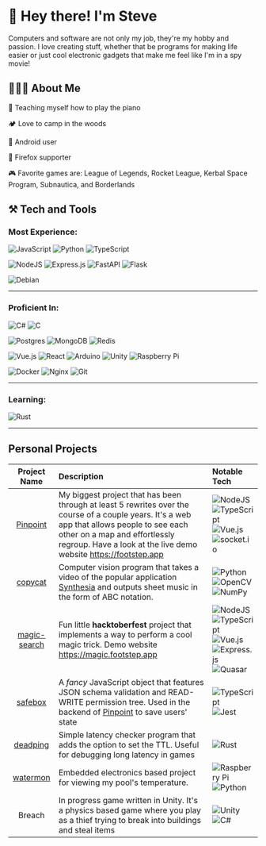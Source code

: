 # 👋 Hey there! I'm Steve


Computers and software are not only my job, they're my hobby and passion.
I love creating stuff, whether that be programs for making life easier or just cool electronic gadgets 
that make me feel like I'm in a spy movie!

## 👨🏻‍💻 About Me

🎹 Teaching myself how to play the piano

🏕️ Love to camp in the woods

📱 Android user

🦊 Firefox supporter

🎮 Favorite games are: League of Legends, Rocket League, Kerbal Space Program, Subnautica, and Borderlands 

## ⚒️ Tech and Tools

### Most Experience:
![JavaScript](https://img.shields.io/badge/javascript-%23323330.svg?style=for-the-badge&logo=javascript&logoColor=%23F7DF1E)
![Python](https://img.shields.io/badge/python-3670A0?style=for-the-badge&logo=python&logoColor=ffdd54)
![TypeScript](https://img.shields.io/badge/typescript-%23007ACC.svg?style=for-the-badge&logo=typescript&logoColor=white)

![NodeJS](https://img.shields.io/badge/node.js-6DA55F?style=for-the-badge&logo=node.js&logoColor=white)
![Express.js](https://img.shields.io/badge/express.js-%23404d59.svg?style=for-the-badge&logo=express&logoColor=%2361DAFB)
![FastAPI](https://img.shields.io/badge/FastAPI-005571?style=for-the-badge&logo=fastapi)
![Flask](https://img.shields.io/badge/flask-%23000.svg?style=for-the-badge&logo=flask&logoColor=white)

![Debian](https://img.shields.io/badge/Debian-D70A53?style=for-the-badge&logo=debian&logoColor=white)

----
### Proficient In:
![C#](https://img.shields.io/badge/c%23-%23239120.svg?style=for-the-badge&logo=c-sharp&logoColor=white)
![C](https://img.shields.io/badge/c-%2300599C.svg?style=for-the-badge&logo=c&logoColor=white)

![Postgres](https://img.shields.io/badge/postgres-%23316192.svg?style=for-the-badge&logo=postgresql&logoColor=white)
![MongoDB](https://img.shields.io/badge/MongoDB-%234ea94b.svg?style=for-the-badge&logo=mongodb&logoColor=white)
![Redis](https://img.shields.io/badge/redis-%23DD0031.svg?style=for-the-badge&logo=redis&logoColor=white)

![Vue.js](https://img.shields.io/badge/vuejs-%2335495e.svg?style=for-the-badge&logo=vuedotjs&logoColor=%234FC08D)
![React](https://img.shields.io/badge/react-%2320232a.svg?style=for-the-badge&logo=react&logoColor=%2361DAFB)
![Arduino](https://img.shields.io/badge/-Arduino-00979D?style=for-the-badge&logo=Arduino&logoColor=white)
![Unity](https://img.shields.io/badge/unity-%23000000.svg?style=for-the-badge&logo=unity&logoColor=white)
![Raspberry Pi](https://img.shields.io/badge/-RaspberryPi-C51A4A?style=for-the-badge&logo=Raspberry-Pi)

![Docker](https://img.shields.io/badge/docker-%230db7ed.svg?style=for-the-badge&logo=docker&logoColor=white)
![Nginx](https://img.shields.io/badge/nginx-%23009639.svg?style=for-the-badge&logo=nginx&logoColor=white)
![Git](https://img.shields.io/badge/git-%23F05033.svg?style=for-the-badge&logo=git&logoColor=white)

----

### Learning:
![Rust](https://img.shields.io/badge/rust-%23000000.svg?style=for-the-badge&logo=rust&logoColor=brown)

----

## Personal Projects

| Project Name | Description | Notable Tech |
| :---: | :---- | :---- | 
| [Pinpoint](https://github.com/SoloSteve/pinpoint) | My biggest project that has been through at least 5 rewrites over the course of a couple years. It's a web app that allows people to see each other on a map and effortlessly regroup. Have a look at the live demo website https://footstep.app | ![NodeJS](https://img.shields.io/badge/node.js-6DA55F?style=for-the-badge&logo=node.js&logoColor=white) <br /> ![TypeScript](https://img.shields.io/badge/typescript-%23007ACC.svg?style=for-the-badge&logo=typescript&logoColor=white) <br /> ![Vue.js](https://img.shields.io/badge/vuejs-%2335495e.svg?style=for-the-badge&logo=vuedotjs&logoColor=%234FC08D) <br />  ![socket.io](https://img.shields.io/static/v1?label=socketio&message=inside&color=lightgrey&style=for-the-badge&logo=socket.io) <br /> 
| [copycat](https://github.com/SoloSteve/copycat) | Computer vision program that takes a video of the popular application [Synthesia](https://synthesiagame.com/) and outputs sheet music in the form of ABC notation. | ![Python](https://img.shields.io/badge/python-3670A0?style=for-the-badge&logo=python&logoColor=ffdd54) <br /> ![OpenCV](https://img.shields.io/badge/opencv-%23white.svg?style=for-the-badge&logo=opencv&logoColor=white) <br /> ![NumPy](https://img.shields.io/badge/numpy-%23013243.svg?style=for-the-badge&logo=numpy&logoColor=white)    
| [magic-search](https://github.com/SoloSteve/magic-search) | Fun little **hacktoberfest** project that implements a way to perform a cool magic trick. Demo website https://magic.footstep.app | ![NodeJS](https://img.shields.io/badge/node.js-6DA55F?style=for-the-badge&logo=node.js&logoColor=white) <br /> ![TypeScript](https://img.shields.io/badge/typescript-%23007ACC.svg?style=for-the-badge&logo=typescript&logoColor=white) <br /> ![Vue.js](https://img.shields.io/badge/vuejs-%2335495e.svg?style=for-the-badge&logo=vuedotjs&logoColor=%234FC08D) <br /> ![Express.js](https://img.shields.io/badge/express.js-%23404d59.svg?style=for-the-badge&logo=express&logoColor=%2361DAFB) <br > ![Quasar](https://img.shields.io/badge/Quasar-16B7FB?style=for-the-badge&logo=quasar&logoColor=black)
| [safebox](https://github.com/SoloSteve/safebox) | A *fancy* JavaScript object that features JSON schema validation and READ-WRITE permission tree. Used in the backend of [Pinpoint](https://github.com/SoloSteve/pinpoint) to save users' state | ![TypeScript](https://img.shields.io/badge/typescript-%23007ACC.svg?style=for-the-badge&logo=typescript&logoColor=white) <br /> ![Jest](https://img.shields.io/badge/-jest-%23C21325?style=for-the-badge&logo=jest&logoColor=white) 
| [deadping](https://github.com/SoloSteve/deadping) | Simple latency checker program that adds the option to set the TTL. Useful for debugging long latency in games | ![Rust](https://img.shields.io/badge/rust-%23000000.svg?style=for-the-badge&logo=rust&logoColor=brown)
| [watermon](https://github.com/SoloSteve/watermon) | Embedded electronics based project for viewing my pool's temperature. | ![Raspberry Pi](https://img.shields.io/badge/-RaspberryPi-C51A4A?style=for-the-badge&logo=Raspberry-Pi) <br /> ![Python](https://img.shields.io/badge/python-3670A0?style=for-the-badge&logo=python&logoColor=ffdd54)
| Breach | In progress game written in Unity. It's a physics based game where you play as a thief trying to break into buildings and steal items | ![Unity](https://img.shields.io/badge/unity-%23000000.svg?style=for-the-badge&logo=unity&logoColor=white) <br /> ![C#](https://img.shields.io/badge/c%23-%23239120.svg?style=for-the-badge&logo=c-sharp&logoColor=white)   

